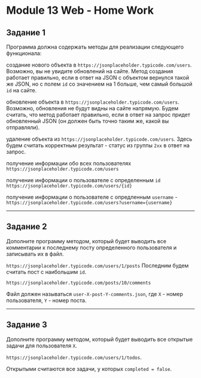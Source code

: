 # Module 13 Web - Home Work

## Задание 1

Программа должна содержать методы для реализации следующего функционала:

создание нового объекта в `https://jsonplaceholder.typicode.com/users`. Возможно, вы не увидите обновлений на сайте. Метод создания работает правильно, если в ответ на JSON с объектом вернулся такой же JSON, но с полем `id` со значением на 1 больше, чем самый большой `id` на сайте.

обновление объекта в `https://jsonplaceholder.typicode.com/users`. Возможно, обновления не будут видны на сайте напрямую. Будем считать, что метод работает правильно, если в ответ на запрос придет обновленный JSON (он должен быть точно таким же, какой вы отправляли).

удаление объекта из `https://jsonplaceholder.typicode.com/users`. Здесь будем считать корректным результат - статус из группы `2хх` в ответ на запрос.

получение информации обо всех пользователях `https://jsonplaceholder.typicode.com/users`

получение информации о пользователе с определенным `id` `https://jsonplaceholder.typicode.com/users/{id}`

получение информации о пользователе с опредленным `username` - `https://jsonplaceholder.typicode.com/users?username={username}`

---

## Задание 2

Дополните программу методом, который будет выводить все комментарии к последнему посту определенного пользователя и записывать их в файл.

`https://jsonplaceholder.typicode.com/users/1/posts` Последним будем считать пост с наибольшим `id`.

`https://jsonplaceholder.typicode.com/posts/10/comments`

Файл должен называться `user-X-post-Y-comments.json`, где `Х` - номер пользователя, `Y` - номер поста.

---

## Задание 3

Дополните программу методом, который будет выводить все открытые задачи для пользователя `Х`.

`https://jsonplaceholder.typicode.com/users/1/todos`.

Открытыми считаются все задачи, у которых `completed = false`.